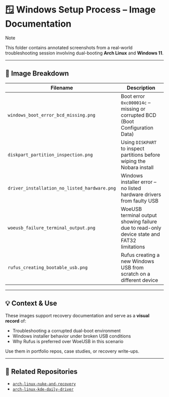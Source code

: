 # 🪟 Windows Setup Process – Image Documentation

> [!NOTE]
> This folder contains annotated screenshots from a real-world troubleshooting session involving dual-booting **Arch Linux** and **Windows 11**.

---

## 📸 Image Breakdown

| Filename                                 | Description                                                                 |
|------------------------------------------|-----------------------------------------------------------------------------|
| `windows_boot_error_bcd_missing.png`     | Boot error `0xc000014c` – missing or corrupted BCD (Boot Configuration Data) |
| `diskpart_partition_inspection.png`      | Using `DISKPART` to inspect partitions before wiping the Nobara install    |
| `driver_installation_no_listed_hardware.png` | Windows installer error – no listed hardware drivers from faulty USB       |
| `woeusb_failure_terminal_output.png`     | WoeUSB terminal output showing failure due to read-only device state and FAT32 limitations |
| `rufus_creating_bootable_usb.png`        | Rufus creating a new Windows USB from scratch on a different device        |

---

## 💡 Context & Use

These images support recovery documentation and serve as a **visual record** of:
- Troubleshooting a corrupted dual-boot environment
- Windows installer behavior under broken USB conditions
- Why Rufus is preferred over WoeUSB in this scenario

Use them in portfolio repos, case studies, or recovery write-ups.

---

## 🔗 Related Repositories

- [`arch-linux-nuke-and-recovery`](https://github.com/sabrinaderose/arch-linux-nuke-and-recovery)
- [`arch-linux-kde-daily-driver`](https://github.com/sabrinaderose/arch-linux-kde-daily-driver)
